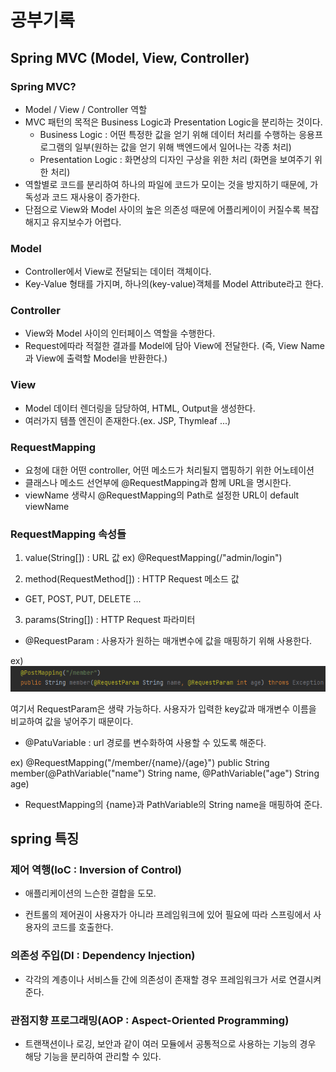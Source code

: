 # 공부기록

## Spring MVC (Model, View, Controller)

### Spring MVC?

* Model / View / Controller 역할
* MVC 패턴의 목적은 Business Logic과 Presentation Logic을 분리하는 것이다.
  * Business Logic : 어떤 특정한 값을 얻기 위해 데이터 처리를 수행하는 응용프로그램의 일부(원하는 값을 얻기 위해 백엔드에서 일어나는 각종 처리)
  * Presentation Logic : 화면상의 디자인 구상을 위한 처리 (화면을 보여주기 위한 처리)
 * 역할별로 코드를 분리하여 하나의 파일에 코드가 모이는 것을 방지하기 때문에, 가독성과 코드 재사용이 증가한다.
 * 단점으로 View와 Model 사이의 높은 의존성 때문에 어플리케이이 커질수록 복잡해지고 유지보수가 어렵다.
 
 ### Model
 * Controller에서 View로 전달되는 데이터 객체이다.
 * Key-Value 형태를 가지며, 하나의(key-value)객체를 Model Attribute라고 한다.
 
 ### Controller
 * View와 Model 사이의 인터페이스 역할을 수행한다.
 * Request에따라 적절한 결과를 Model에 담아 View에 전달한다.
    (즉, View Name과 View에 출력할 Model을 반환한다.)
    
 ### View
 * Model 데이터 렌더링을 담당하여, HTML, Output을 생성한다.
 * 여러가지 템플 엔진이 존재한다.(ex. JSP, Thymleaf ...) 
 
 ### RequestMapping
 * 요청에 대한 어떤 controller, 어떤 메소드가 처리될지 맵핑하기 위한 어노테이션
 * 클래스나 메소드 선언부에 @RequestMapping과 함께 URL을 명시한다.
 * viewName 생략시 @RequestMapping의 Path로 설정한 URL이 default viewName
 
 ### RequestMapping 속성들
 
 1) value(String[]) : URL 값
  ex) @RequestMapping(/"admin/login")
  
 2) method(RequestMethod[]) : HTTP Request 메소드 값
  - GET, POST, PUT, DELETE ...
 
 3) params(String[]) : HTTP Request 파라미터
  * @RequestParam : 사용자가 원하는 매개변수에 값을 매핑하기 위해 사용한다.
  
  ex) <img src="readme/requestparam.png">
  
  여기서 RequestParam은 생략 가능하다. 사용자가 입력한 key값과 매개변수 이름을 비교하여 값을 넣어주기 때문이다.
  
  * @PatuVariable : url 경로를 변수화하여 사용할 수 있도록 해준다.
  
  ex)
  @RequestMapping("/member/{name}/{age}")
  public String member(@PathVariable("name") String name, @PathVariable("age") String age)
  
  * RequestMapping의 {name}과 PathVariable의 String name을 매핑하여 준다.
  
## spring 특징

### 제어 역행(IoC : Inversion of Control)

 - 애플리케이션의 느슨한 결합을 도모.

 - 컨트롤의 제어권이 사용자가 아니라 프레임워크에 있어 필요에 따라 스프링에서 사용자의 코드를 호출한다.

 

### 의존성 주입(DI : Dependency Injection)

 - 각각의 계층이나 서비스들 간에 의존성이 존재할 경우 프레임워크가 서로 연결시켜준다.



### 관점지향 프로그래밍(AOP : Aspect-Oriented Programming)

 - 트랜잭션이나 로깅, 보안과 같이 여러 모듈에서 공통적으로 사용하는 기능의 경우 해당 기능을 분리하여 관리할 수 있다.


